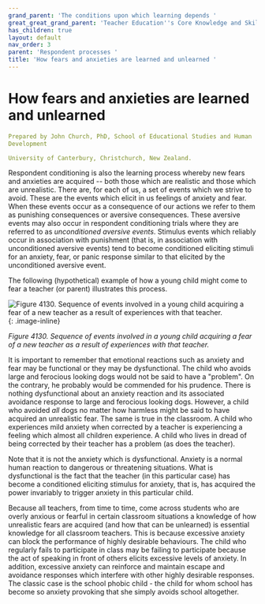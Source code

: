 ```yaml
---
grand_parent: 'The conditions upon which learning depends '
great_great_grand_parent: 'Teacher Education''s Core Knowledge and Skills.'
has_children: true
layout: default
nav_order: 3
parent: 'Respondent processes '
title: 'How fears and anxieties are learned and unlearned '
---
```

# How fears and anxieties are learned and unlearned


```yaml
Prepared by John Church, PhD, School of Educational Studies and Human
Development

University of Canterbury, Christchurch, New Zealand.
```


Respondent conditioning is also the learning process whereby new fears
and anxieties are acquired -- both those which are realistic and those
which are unrealistic. There are, for each of us, a set of events which
we strive to avoid. These are the events which elicit in us feelings of
anxiety and fear. When these events occur as a consequence of our
actions we refer to them as punishing consequences or aversive
consequences. These aversive events may also occur in respondent
conditioning trials where they are referred to as *unconditioned
aversive events*. Stimulus events which reliably occur in association
with punishment (that is, in association with unconditioned aversive
events) tend to become conditioned eliciting stimuli for an anxiety,
fear, or panic response similar to that elicited by the unconditioned
aversive event.

The following (hypothetical) example of how a young child might come to
fear a teacher (or parent) illustrates this process.

![Figure 4130. Sequence of events involved in a young child acquiring a
fear of a new teacher as a result of experiences with that
teacher.](../../../../../assets/images/Figure4130.png "Figure 4130. Sequence of events involved in a young child acquiring a fear of a new teacher as a result of experiences with that teacher."){: .image-inline}

*Figure 4130. Sequence of events involved in a young child acquiring a
fear of a new teacher as a result of experiences with that teacher.*

It is important to remember that emotional reactions such as anxiety and
fear may be functional or they may be dysfunctional. The child who
avoids large and ferocious looking dogs would not be said to have a
"problem". On the contrary, he probably would be commended for his
prudence. There is nothing dysfunctional about an anxiety reaction and
its associated avoidance response to large and ferocious looking dogs.
However, a child who avoided *all* dogs no matter how harmless might be
said to have acquired an unrealistic fear. The same is true in the
classroom. A child who experiences mild anxiety when corrected by a
teacher is experiencing a feeling which almost all children experience.
A child who lives in dread of being corrected by their teacher has a
problem (as does the teacher).

Note that it is not the anxiety which is dysfunctional. Anxiety is a
normal human reaction to dangerous or threatening situations. What is
dysfunctional is the fact that the teacher (in this particular case) has
become a conditioned eliciting stimulus for anxiety, that is, has
acquired the power invariably to trigger anxiety in this particular
child.

Because all teachers, from time to time, come across students who are
overly anxious or fearful in certain classroom situations a knowledge of
how unrealistic fears are acquired (and how that can be unlearned) is
essential knowledge for all classroom teachers. This is because
excessive anxiety can block the performance of highly desirable
behaviours. The child who regularly fails to participate in class may be
failing to participate because the act of speaking in front of others
elicits excessive levels of anxiety. In addition, excessive anxiety can
reinforce and maintain escape and avoidance responses which interfere
with other highly desirable responses. The classic case is the school
phobic child - the child for whom school has become so anxiety provoking
that she simply avoids school altogether.
